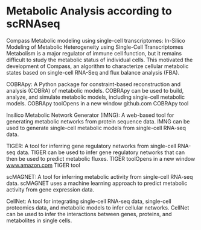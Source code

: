 # Metabolic Analysis according to scRNAseq

Compass 
Metabolic modeling using single-cell transcriptomes:
In-Silico Modeling of Metabolic Heterogeneity using Single-Cell Transcriptomes
Metabolism is a major regulator of immune cell function, but it remains difficult to study the metabolic status of individual cells. This motivated the development of Compass, an algorithm to characterize cellular metabolic states based on single-cell RNA-Seq and flux balance analysis (FBA).

COBRApy: A Python package for constraint-based reconstruction and analysis (COBRA) of metabolic models. COBRApy can be used to build, analyze, and simulate metabolic models, including single-cell metabolic models. 
COBRApy toolOpens in a new window
github.com
COBRApy tool

Insilico Metabolic Network Generator (IMNG): A web-based tool for generating metabolic networks from protein sequence data. IMNG can be used to generate single-cell metabolic models from single-cell RNA-seq data.

TIGER: A tool for inferring gene regulatory networks from single-cell RNA-seq data. TIGER can be used to infer gene regulatory networks that can then be used to predict metabolic fluxes. 
TIGER toolOpens in a new window
www.amazon.com
TIGER tool

scMAGNET: A tool for inferring metabolic activity from single-cell RNA-seq data. scMAGNET uses a machine learning approach to predict metabolic activity from gene expression data.

CellNet: A tool for integrating single-cell RNA-seq data, single-cell proteomics data, and metabolic models to infer cellular networks. CellNet can be used to infer the interactions between genes, proteins, and metabolites in single cells. 
